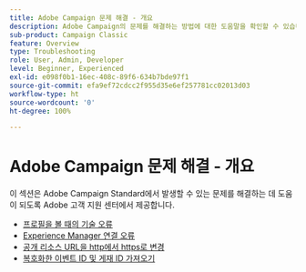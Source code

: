 ```yaml
---
title: Adobe Campaign 문제 해결 - 개요
description: Adobe Campaign의 문제를 해결하는 방법에 대한 도움말을 확인할 수 있습니다.
sub-product: Campaign Classic
feature: Overview
type: Troubleshooting
role: User, Admin, Developer
level: Beginner, Experienced
exl-id: e098f0b1-16ec-408c-89f6-634b7bde97f1
source-git-commit: efa9ef72cdcc2f955d35e6ef257781cc02013d03
workflow-type: ht
source-wordcount: '0'
ht-degree: 100%

---
```


# Adobe Campaign 문제 해결 - 개요

이 섹션은 Adobe Campaign Standard에서 발생할 수 있는 문제를 해결하는 데 도움이 되도록 Adobe 고객 지원 센터에서 제공합니다.

* [프로필을 볼 때의 기술 오류](/help/troubleshoot/technical-error-while-viewing-profile.md)
* [Experience Manager 연결 오류](/help/troubleshoot/error-aem-connection.md)
* [공개 리소스 URL을 http에서 https로 변경](/help/troubleshoot/change-public-resource-url.md)
* [복호화한 이벤트 ID 및 게재 ID 가져오기](/help/troubleshoot/decrypted-eventid-and-deliveryid.md)

